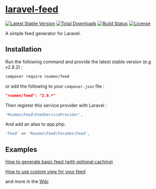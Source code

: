 # [laravel-feed](https://roumen.it/projects/laravel-feed)

[![Latest Stable Version](https://poser.pugx.org/roumen/feed/version.png)](https://packagist.org/packages/roumen/feed) [![Total Downloads](https://poser.pugx.org/roumen/feed/d/total.png)](https://packagist.org/packages/roumen/feed) [![Build Status](https://travis-ci.org/RoumenDamianoff/laravel-feed.png?branch=master)](https://travis-ci.org/RoumenDamianoff/laravel-feed) [![License](https://poser.pugx.org/roumen/feed/license.png)](https://packagist.org/packages/roumen/feed)

A simple feed generator for Laravel.


## Installation

Run the following command and provide the latest stable version (e.g v2.8.2) :

```bash
composer require roumen/feed
```

or add the following to your `composer.json` file :

```json
"roumen/feed": "2.8.*"
```

Then register this service provider with Laravel :

```php
'Roumen\Feed\FeedServiceProvider',
```

And add an alias to app.php:

```php
'Feed' => 'Roumen\Feed\Facades\Feed',
```

## Examples

[How to generate basic feed (with optional caching)](https://github.com/RoumenDamianoff/laravel-feed/wiki/basic-feed)

[How to use custom view for your feed](https://github.com/RoumenDamianoff/laravel-feed/wiki/How-to-use-custom-view)

and more in the [Wiki](https://github.com/RoumenDamianoff/laravel-feed/wiki)
